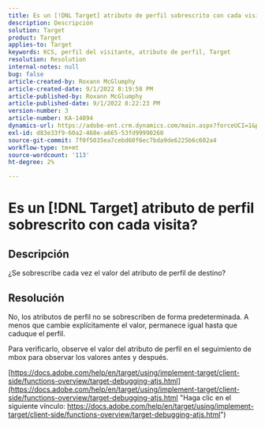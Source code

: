 ```yaml
---
title: Es un [!DNL Target] atributo de perfil sobrescrito con cada visita?
description: Descripción
solution: Target
product: Target
applies-to: Target
keywords: KCS, perfil del visitante, atributo de perfil, Target
resolution: Resolution
internal-notes: null
bug: false
article-created-by: Roxann McGlumphy
article-created-date: 9/1/2022 8:19:58 PM
article-published-by: Roxann McGlumphy
article-published-date: 9/1/2022 8:22:23 PM
version-number: 3
article-number: KA-14094
dynamics-url: https://adobe-ent.crm.dynamics.com/main.aspx?forceUCI=1&pagetype=entityrecord&etn=knowledgearticle&id=18d89b6d-332a-ed11-9db1-002248086a27
exl-id: d83e33f9-60a2-468e-a665-53fd99990260
source-git-commit: 7f0f5035ea7cebd60f6ec7bda9de6225b6c602a4
workflow-type: tm+mt
source-wordcount: '113'
ht-degree: 2%

---
```


# Es un [!DNL Target] atributo de perfil sobrescrito con cada visita?

## Descripción


¿Se sobrescribe cada vez el valor del atributo de perfil de destino?


## Resolución


No, los atributos de perfil no se sobrescriben de forma predeterminada. A menos que cambie explícitamente el valor, permanece igual hasta que caduque el perfil.

Para verificarlo, observe el valor del atributo de perfil en el seguimiento de mbox para observar los valores antes y después.

[https://docs.adobe.com/help/en/target/using/implement-target/client-side/functions-overview/target-debugging-atjs.html](https://docs.adobe.com/help/en/target/using/implement-target/client-side/functions-overview/target-debugging-atjs.html "Haga clic en el siguiente vínculo: https://docs.adobe.com/help/en/target/using/implement-target/client-side/functions-overview/target-debugging-atjs.html")
